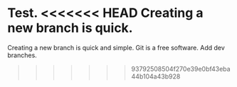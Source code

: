 Test.
<<<<<<< HEAD
Creating a new branch is quick.
=======
Creating a new branch is quick and simple.
Git is a free software.
Add dev branches.
>>>>>>> 93792508504f270e39e0bf43eba44b104a43b928
